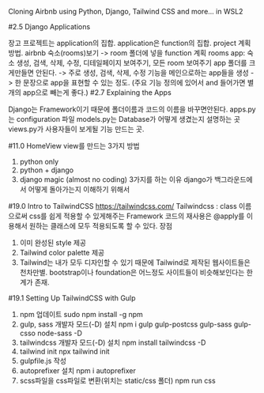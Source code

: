 Cloning Airbnb using Python, Django, Tailwind CSS and more... in WSL2

#2.5 Django Applications

장고 프로젝트는 application의 집합. application은 function의 집합.
project 계획 방법.
airbnb 숙소(rooms)보기 -> room 폴더에 넣을 function 계획
rooms app: 숙소 생성, 검색, 삭제, 수정, 디테일페이지 보여주기, 모든 room 보여주기
app 폴더를 크게만들면 안된다. -> 주로 생성, 검색, 삭제, 수정 기능을 메인으로하는 app들을 생성
-> 한 문장으로 app을 표현할 수 있는 정도. (주요 기능 정의에 있어서 and 들어가면 별개의 app으로 빼는게 좋다.)
#2.7 Explaining the Apps

Django는 Framework이기 때문에 폴더이름과 코드의 이름을 바꾸면안된다.
apps.py는 configuration 파일
models.py는 Database가 어떻게 생겼는지 설명하는 곳
views.py가 사용자들이 보게될 기능 만드는 곳.

#11.0 HomeView
view를 만드는 3가지 방법
1) python only
2) python + django
3) django magic (almost no coding)
3가지를 하는 이유 django가 백그라운드에서 어떻게 돌아가는지 이해하기 위해서


#19.0 Intro to TailwindCSS
https://tailwindcss.com/
Tailwindcss : class 이름으로써 css를 쉽게 적용할 수 있게해주는 Framework
코드의 재사용은 @apply를 이용해서 원하는 클래스에 모두 적용되도록 할 수 있다.
장점
1. 이미 완성된 style 제공
2. Tailwind color palette 제공
3. Tailwind는 내가 모두 디자인할 수 있기 때문에 Tailwind로 제작된 웹사이트들은 천차만별. bootstrap이나 foundation은 어느정도 사이트들이 비슷해보인다는 한계가 존재.

#19.1 Setting Up TailwindCSS with Gulp
1. npm 업데이트
sudo npm install -g npm
2. gulp, sass 개발자 모드(-D) 설치
npm i gulp gulp-postcss gulp-sass gulp-csso node-sass -D 
3. tailwindcss 개발자 모드(-D) 설치
npm install tailwindcss -D   
4. tailwind init
npx tailwind init  
5. gulpfile.js 작성
6. autoprefixer 설치
npm i autoprefixer  
7. scss파일을 css파일로 변환(위치는 static/css 폴더) 
npm run css  